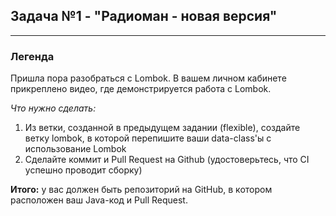 ## Задача №1 - "Радиоман - новая версия"
___
### Легенда
Пришла пора разобраться с Lombok. В вашем личном кабинете прикреплено видео, где демонстрируется работа с Lombok.

_Что нужно сделать:_

1. Из ветки, созданной в предыдущем задании (flexible), создайте ветку lombok, в которой перепишите ваши data-class'ы с использование Lombok
2. Сделайте коммит и Pull Request на Github (удостоверьтесь, что CI успешно проводит сборку)

**Итого:** у вас должен быть репозиторий на GitHub, в котором расположен ваш Java-код и Pull Request.